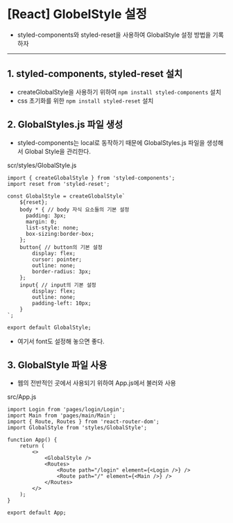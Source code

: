 # [React] GlobelStyle 설정

- styled-components와 styled-reset을 사용하여 GlobalStyle 설정 방법을 기록하자

---

## 1. styled-components, styled-reset 설치

- createGlobalStyle을 사용하기 위하여 `npm install styled-components` 설치
- css 초기화를 위한 `npm install styled-reset` 설치

## 2. GlobalStyles.js 파일 생성

- styled-components는 local로 동작하기 때문에 GlobalStyles.js 파일을 생성해서 Global Style을 관리한다.

scr/styles/GlobalStyle.js

```
import { createGlobalStyle } from 'styled-components';
import reset from 'styled-reset';

const GlobalStyle = createGlobalStyle`
    ${reset};
    body * { // body 자식 요소들의 기본 설정
      padding: 3px;
      margin: 0;
      list-style: none;
      box-sizing:border-box;
    };
    button{ // button의 기본 설정
        display: flex;
        cursor: pointer;
        outline: none;
        border-radius: 3px;
    };
    input{ // input의 기본 설정
        display: flex;
        outline: none;
        padding-left: 10px;
    }
`;

export default GlobalStyle;
```

- 여기서 font도 설정해 놓으면 좋다.

## 3. GlobalStyle 파일 사용

- 웹의 전반적인 곳에서 사용되기 위하여 App.js에서 불러와 사용

src/App.js

```
import Login from 'pages/login/Login';
import Main from 'pages/main/Main';
import { Route, Routes } from 'react-router-dom';
import GlobalStyle from 'styles/GlobalStyle';

function App() {
	return (
		<>
			<GlobalStyle />
			<Routes>
				<Route path="/login" element={<Login />} />
				<Route path="/" element={<Main />} />
			</Routes>
		</>
	);
}

export default App;
```

